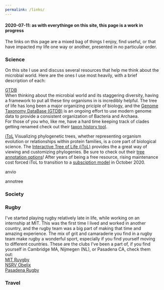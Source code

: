```yaml
---
permalink: /links/
--- 
```

#### 2020-07-11: as with everythinge on this site, this page is a work in progress   

The links on this page are a mixed bag of things I enjoy, find useful, or that have impacted my life one way or another, presented in no particular order. 

### Science  
On this site I use and discuss several resources that help me think about the microbial world. Here are the ones I use most heavily, with a brief description of each:

[GTDB](https://gtdb.ecogenomic.org/)  
When thinking about the microbial world and its staggering diversity, having a framework to put all these tiny organisms in is incredibly helpful.
The tree of life has long been a major organizing priciple of biology, 
and the [Genome Taxonomy DataBase (GTDB)](https://gtdb.ecogenomic.org/) is an ongoing effort to use modern genome data to provide a consistent organization of Bacteria and Archaea.  
For those of you who, like me, have a hard time keeping track of clades getting renamed check out their [taxon history tool](https://gtdb.ecogenomic.org/taxon_history/).
  
[iToL](https://itol.embl.de/) 
Visualizing phylogenetic trees, whether representing organism evolution or relationships within protein families, is a core part of biological science. 
The [Interactive Tree of Life (iToL)](https://itol.embl.de/) provides the a great way of viewing and customizing phylogenies. 
Be sure to check out their [tree annotation options](https://itol.embl.de/help.cgi#annot)!
After years of being a free resource, rising maintenance cost forced iToL to transition to a [subsciption model](https://itol.embl.de/infoReg.cgi?f=a) in October 2020.  
   
anvio  
  
annotree  


### Society 


### Rugby
I've started playing rugby relatively late in life, while working on an internship at MIT. 
This was the first time I lived and worked in another country, and the rugby team was a big part of making that time and amazing experience. 
The mix of grit and camaraderie you find in a rugby team make rugby a wonderful sport, especially if you find yourself moving to different countries.
These are the clubs I've been a part of, if you find yourself in Cambridge MA, Nijmegen (NL), or Pasadena CA, check them out:    
[MIT Ruygby](http://rugby.mit.edu/)  
[NSRV Obelix](http://www.nsrvobelix.nl/)  
[Pasadena Rugby](https://www.pasadenarfc.com/)  

### Travel


